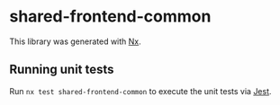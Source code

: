 # shared-frontend-common

This library was generated with [Nx](https://nx.dev).

## Running unit tests

Run `nx test shared-frontend-common` to execute the unit tests via [Jest](https://jestjs.io).
